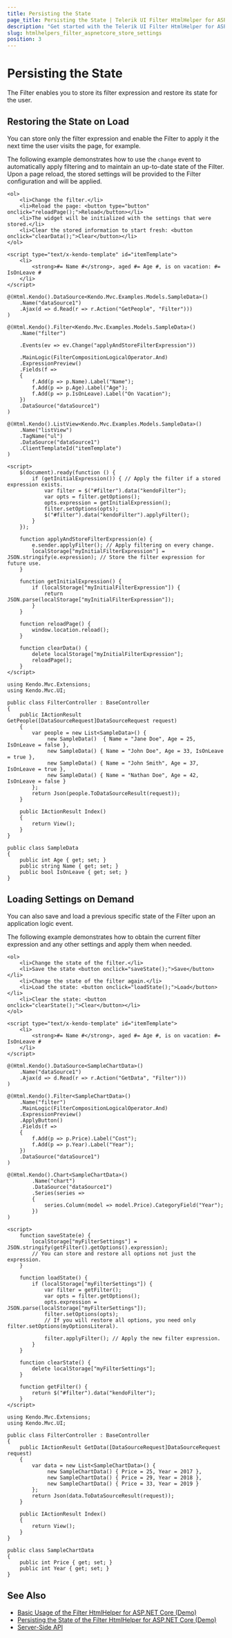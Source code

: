 ```yaml
---
title: Persisting the State
page_title: Persisting the State | Telerik UI Filter HtmlHelper for ASP.NET Core
description: "Get started with the Telerik UI Filter HtmlHelper for ASP.NET Core and learn how to save and restore its state, options, and filter expression."
slug: htmlhelpers_filter_aspnetcore_store_settings
position: 3
---
```


# Persisting the State

The Filter enables you to store its filter expression and restore its state for the user.

## Restoring the State on Load

You can store only the filter expression and enable the Filter to apply it the next time the user visits the page, for example.

The following example demonstrates how to use the `change` event to automatically apply filtering and to maintain an up-to-date state of the Filter. Upon a page reload, the stored settings will be provided to the Filter configuration and will be applied.

```View
<ol>
    <li>Change the filter.</li>
    <li>Reload the page: <button type="button" onclick="reloadPage();">Reload</button></li>
    <li>The widget will be initialized with the settings that were stored.</li>
    <li>Clear the stored information to start fresh: <button onclick="clearData();">Clear</button></li>
</ol>

<script type="text/x-kendo-template" id="itemTemplate">
    <li>
        <strong>#= Name #</strong>, aged #= Age #, is on vacation: #= IsOnLeave #
    </li>
</script>

@(Html.Kendo().DataSource<Kendo.Mvc.Examples.Models.SampleData>()
    .Name("dataSource1")
    .Ajax(d => d.Read(r => r.Action("GetPeople", "Filter")))
)

@(Html.Kendo().Filter<Kendo.Mvc.Examples.Models.SampleData>()
    .Name("filter")

    .Events(ev => ev.Change("applyAndStoreFilterExpression"))

    .MainLogic(FilterCompositionLogicalOperator.And)
    .ExpressionPreview()
    .Fields(f =>
    {
        f.Add(p => p.Name).Label("Name");
        f.Add(p => p.Age).Label("Age");
        f.Add(p => p.IsOnLeave).Label("On Vacation");
    })
    .DataSource("dataSource1")
)

@(Html.Kendo().ListView<Kendo.Mvc.Examples.Models.SampleData>()
    .Name("listView")
    .TagName("ul")
    .DataSource("dataSource1")
    .ClientTemplateId("itemTemplate")
)

<script>
    $(document).ready(function () {
        if (getInitialExpression()) { // Apply the filter if a stored expression exists.
            var filter = $("#filter").data("kendoFilter");
            var opts = filter.getOptions();
            opts.expression = getInitialExpression();
            filter.setOptions(opts);
            $("#filter").data("kendoFilter").applyFilter();
        }
    });

    function applyAndStoreFilterExpression(e) {
        e.sender.applyFilter(); // Apply filtering on every change.
        localStorage["myInitialFilterExpression"] = JSON.stringify(e.expression); // Store the filter expression for future use.
    }

    function getInitialExpression() {
        if (localStorage["myInitialFilterExpression"]) {
            return JSON.parse(localStorage["myInitialFilterExpression"]);
        }
    }

    function reloadPage() {
        window.location.reload();
    }

    function clearData() {
        delete localStorage["myInitialFilterExpression"];
        reloadPage();
    }
</script>
```
```Controller
using Kendo.Mvc.Extensions;
using Kendo.Mvc.UI;

public class FilterController : BaseController
{
    public IActionResult GetPeople([DataSourceRequest]DataSourceRequest request)
    {
        var people = new List<SampleData>() {
             new SampleData()  { Name = "Jane Doe", Age = 25, IsOnLeave = false },
             new SampleData() { Name = "John Doe", Age = 33, IsOnLeave = true },
             new SampleData() { Name = "John Smith", Age = 37, IsOnLeave = true },
             new SampleData() { Name = "Nathan Doe", Age = 42, IsOnLeave = false }
        };
        return Json(people.ToDataSourceResult(request));
    }

    public IActionResult Index()
    {
        return View();
    }
}
```
```Model
public class SampleData
{
    public int Age { get; set; }
    public string Name { get; set; }
    public bool IsOnLeave { get; set; }
}
```

## Loading Settings on Demand

You can also save and load a previous specific state of the Filter upon an application logic event.

The following example demonstrates how to obtain the current filter expression and any other settings and apply them when needed.

```View
<ol>
    <li>Change the state of the filter.</li>
    <li>Save the state <button onclick="saveState();">Save</button></li>
    <li>Change the state of the filter again.</li>
    <li>Load the state: <button onclick="loadState();">Load</button></li>
    <li>Clear the state: <button onclick="clearState();">Clear</button></li>
</ol>

<script type="text/x-kendo-template" id="itemTemplate">
    <li>
        <strong>#= Name #</strong>, aged #= Age #, is on vacation: #= IsOnLeave #
    </li>
</script>

@(Html.Kendo().DataSource<SampleChartData>()
    .Name("dataSource1")
    .Ajax(d => d.Read(r => r.Action("GetData", "Filter")))
)

@(Html.Kendo().Filter<SampleChartData>()
    .Name("filter")
    .MainLogic(FilterCompositionLogicalOperator.And)
    .ExpressionPreview()
    .ApplyButton()
    .Fields(f =>
    {
        f.Add(p => p.Price).Label("Cost");
        f.Add(p => p.Year).Label("Year");
    })
    .DataSource("dataSource1")
)

@(Html.Kendo().Chart<SampleChartData>()
        .Name("chart")
        .DataSource("dataSource1")
        .Series(series =>
        {
            series.Column(model => model.Price).CategoryField("Year");
        })
)

<script>
    function saveState(e) {
        localStorage["myFilterSettings"] = JSON.stringify(getFilter().getOptions().expression);
        // You can store and restore all options not just the expression.
    }

    function loadState() {
        if (localStorage["myFilterSettings"]) {
            var filter = getFilter();
            var opts = filter.getOptions();
            opts.expression = JSON.parse(localStorage["myFilterSettings"]);
            filter.setOptions(opts);
            // If you will restore all options, you need only filter.setOptions(myOptionsLiteral).

            filter.applyFilter(); // Apply the new filter expression.
        }
    }

    function clearState() {
        delete localStorage["myFilterSettings"];
    }

    function getFilter() {
        return $("#filter").data("kendoFilter");
    }
</script>
```
```Controller
using Kendo.Mvc.Extensions;
using Kendo.Mvc.UI;

public class FilterController : BaseController
{
    public IActionResult GetData([DataSourceRequest]DataSourceRequest request)
    {
        var data = new List<SampleChartData>() {
             new SampleChartData() { Price = 25, Year = 2017 },
             new SampleChartData() { Price = 29, Year = 2018 },
             new SampleChartData() { Price = 33, Year = 2019 }
        };
        return Json(data.ToDataSourceResult(request));
    }

    public IActionResult Index()
    {
        return View();
    }
}
```
```Model
public class SampleChartData
{
    public int Price { get; set; }
    public int Year { get; set; }
}
```

## See Also

* [Basic Usage of the Filter HtmlHelper for ASP.NET Core (Demo)](https://demos.telerik.com/aspnet-core/filter/index)
* [Persisting the State of the Filter HtmlHelper for ASP.NET Core (Demo)](https://demos.telerik.com/aspnet-core/filter/persist-state)
* [Server-Side API](/api/filter)
